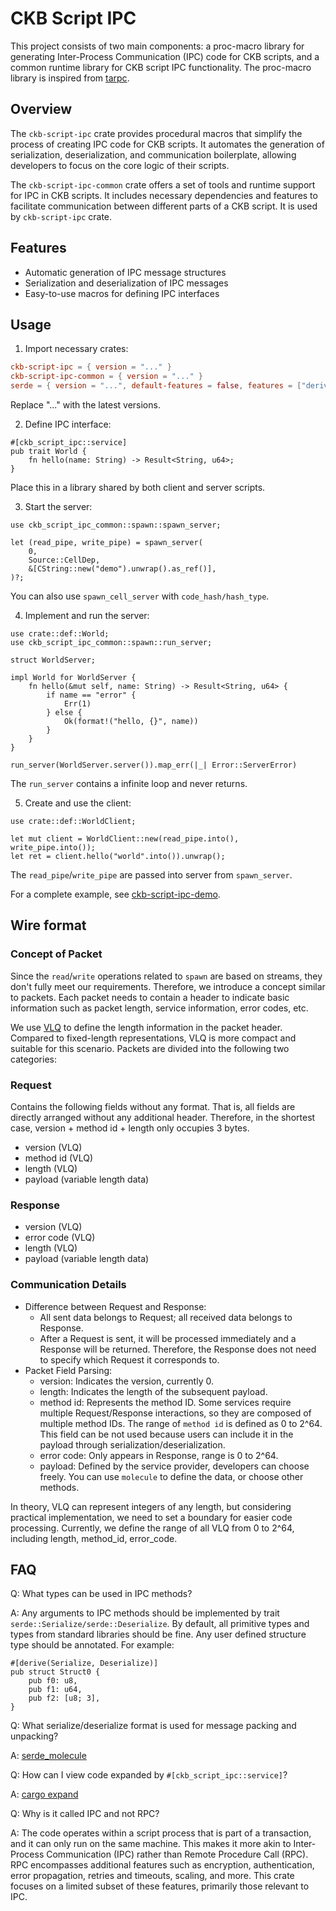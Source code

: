 # CKB Script IPC

This project consists of two main components: a proc-macro library for
generating Inter-Process Communication (IPC) code for CKB scripts, and a common
runtime library for CKB script IPC functionality. The proc-macro library is
inspired from [tarpc](https://github.com/google/tarpc).


## Overview

The `ckb-script-ipc` crate provides procedural macros that simplify the process
of creating IPC code for CKB scripts. It automates the generation of
serialization, deserialization, and communication boilerplate, allowing
developers to focus on the core logic of their scripts.

The `ckb-script-ipc-common` crate offers a set of tools and runtime support for
IPC in CKB scripts. It includes necessary dependencies and features to
facilitate communication between different parts of a CKB script. It is used by
`ckb-script-ipc` crate.

## Features

- Automatic generation of IPC message structures
- Serialization and deserialization of IPC messages
- Easy-to-use macros for defining IPC interfaces

## Usage
1. Import necessary crates:

```toml
ckb-script-ipc = { version = "..." }
ckb-script-ipc-common = { version = "..." }
serde = { version = "...", default-features = false, features = ["derive"] }
```
Replace "..." with the latest versions.

2. Define IPC interface:

```rust,ignore
#[ckb_script_ipc::service]
pub trait World {
    fn hello(name: String) -> Result<String, u64>;
}
```
Place this in a library shared by both client and server scripts.

3. Start the server:

```rust,ignore
use ckb_script_ipc_common::spawn::spawn_server;

let (read_pipe, write_pipe) = spawn_server(
    0,
    Source::CellDep,
    &[CString::new("demo").unwrap().as_ref()],
)?;
```
You can also use `spawn_cell_server` with `code_hash/hash_type`.

4. Implement and run the server:

```rust,ignore
use crate::def::World;
use ckb_script_ipc_common::spawn::run_server;

struct WorldServer;

impl World for WorldServer {
    fn hello(&mut self, name: String) -> Result<String, u64> {
        if name == "error" {
            Err(1)
        } else {
            Ok(format!("hello, {}", name))
        }
    }
}

run_server(WorldServer.server()).map_err(|_| Error::ServerError)
```
The `run_server` contains a infinite loop and never returns.

5. Create and use the client:

```rust,ignore
use crate::def::WorldClient;

let mut client = WorldClient::new(read_pipe.into(), write_pipe.into());
let ret = client.hello("world".into()).unwrap();
```
The `read_pipe`/`write_pipe` are passed into server from `spawn_server`.

For a complete example, see [ckb-script-ipc-demo](https://github.com/XuJiandong/ckb-script-ipc/tree/main/contracts/ckb-script-ipc-demo).

## Wire format
### Concept of Packet

Since the `read`/`write` operations related to `spawn` are based on streams,
they don't fully meet our requirements. Therefore, we introduce a concept
similar to packets. Each packet needs to contain a header to indicate basic
information such as packet length, service information, error codes, etc.

We use [VLQ](https://en.wikipedia.org/wiki/Variable-length_quantity) to define
the length information in the packet header. Compared to fixed-length
representations, VLQ is more compact and suitable for this scenario. Packets are
divided into the following two categories:

### Request

Contains the following fields without any format. That is, all fields are
directly arranged without any additional header. Therefore, in the shortest
case, version + method id + length only occupies 3 bytes.
- version (VLQ)
- method id (VLQ)
- length (VLQ)
- payload (variable length data)

### Response

- version (VLQ)
- error code (VLQ)
- length (VLQ)
- payload (variable length data)

### Communication Details

- Difference between Request and Response:
    - All sent data belongs to Request; all received data belongs to Response.
    - After a Request is sent, it will be processed immediately and a Response
      will be returned. Therefore, the Response does not need to specify which
      Request it corresponds to.
- Packet Field Parsing:
    - version: Indicates the version, currently 0.
    - length: Indicates the length of the subsequent payload.
    - method id: Represents the method ID. Some services require multiple
      Request/Response interactions, so they are composed of multiple method
      IDs. The range of `method id` is defined as 0 to 2^64. This field can be
      not used because users can include it in the payload through
      serialization/deserialization.
    - error code: Only appears in Response, range is 0 to 2^64.
    - payload: Defined by the service provider, developers can choose freely.
      You can use `molecule` to define the data, or choose other methods.

In theory, VLQ can represent integers of any length, but considering practical
implementation, we need to set a boundary for easier code processing. Currently,
we define the range of all VLQ from 0 to 2^64, including length, method_id, error_code.


## FAQ
Q: What types can be used in IPC methods?

A: Any arguments to IPC methods should be implemented by trait
`serde::Serialize/serde::Deserialize`. By default, all primitive types and types
from standard libraries should be fine. Any user defined structure type should
be annotated. For example:
```rust,ignore
#[derive(Serialize, Deserialize)]
pub struct Struct0 {
    pub f0: u8,
    pub f1: u64,
    pub f2: [u8; 3],
}
```

Q: What serialize/deserialize format is used for message packing and unpacking?

A: [serde_molecule](https://github.com/XuJiandong/serde_molecule)

Q: How can I view code expanded by `#[ckb_script_ipc::service]`?

A: [cargo expand](https://github.com/dtolnay/cargo-expand)

Q: Why is it called IPC and not RPC?

A: The code operates within a script process that is part of a transaction, and
it can only run on the same machine. This makes it more akin to Inter-Process
Communication (IPC) rather than Remote Procedure Call (RPC). RPC encompasses
additional features such as encryption, authentication, error propagation,
retries and timeouts, scaling, and more. This crate focuses on a limited subset of
these features, primarily those relevant to IPC.
